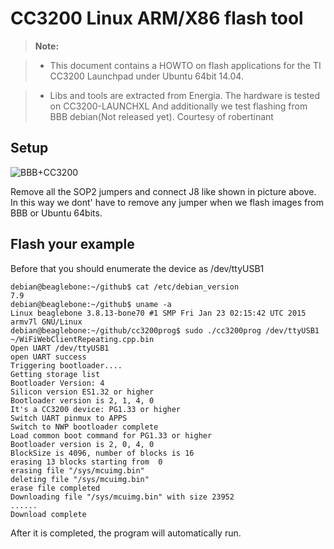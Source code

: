 CC3200 Linux ARM/X86 flash tool
================================================================================
>**Note:**

> - This document contains a HOWTO on flash applications for the TI CC3200
Launchpad under Ubuntu 64bit 14.04.

> - Libs and tools are extracted from Energia. The hardware is tested on CC3200-LAUNCHXL
And additionally we test flashing from BBB debian(Not released yet). Courtesy of robertinant

Setup
---------------------
![BBB+CC3200](https://github.com/sheenhx/cc3200sdk/blob/master/tools/energia-0101E0017/BBB.jpg "BBB+CC3200")

Remove all the SOP2 jumpers and connect J8 like shown in picture above.
In this way we dont' have to remove any jumper when we flash images from BBB or Ubuntu 64bits.

Flash your example
---------------------

Before that you should enumerate the device as /dev/ttyUSB1 

```
debian@beaglebone:~/github$ cat /etc/debian_version 
7.9
debian@beaglebone:~/github$ uname -a
Linux beaglebone 3.8.13-bone70 #1 SMP Fri Jan 23 02:15:42 UTC 2015 armv7l GNU/Linux
debian@beaglebone:~/github/cc3200prog$ sudo ./cc3200prog /dev/ttyUSB1 ~/WiFiWebClientRepeating.cpp.bin 
Open UART /dev/ttyUSB1
open UART success
Triggering bootloader....
Getting storage list
Bootloader Version: 4
Silicon version ES1.32 or higher
Bootloader version is 2, 1, 4, 0
It's a CC3200 device: PG1.33 or higher
Switch UART pinmux to APPS
Switch to NWP bootloader complete
Load common boot command for PG1.33 or higher
Bootloader version is 2, 0, 4, 0
BlockSize is 4096, number of blocks is 16
erasing 13 blocks starting from  0
erasing file "/sys/mcuimg.bin"
deleting file "/sys/mcuimg.bin"
erase file completed
Downloading file "/sys/mcuimg.bin" with size 23952
......
Download complete
```

After it is completed, the program will automatically run.
